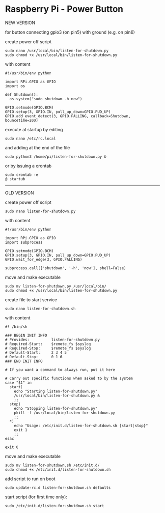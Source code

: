 # Raspberry Pi - Power Button

NEW VERSION

for button connecting gpio3 (on pin5) with ground (e.g. on pin6)

create power off script
```
sudo nano /usr/local/bin/listen-for-shutdown.py
sudo chmod +x /usr/local/bin/listen-for-shutdown.py
```
with content
```
#!/usr/bin/env python

import RPi.GPIO as GPIO
import os

def Shutdown():
  os.system("sudo shutdown -h now")

GPIO.setmode(GPIO.BCM)
GPIO.setup(3, GPIO.IN, pull_up_down=GPIO.PUD_UP)
GPIO.add_event_detect(3, GPIO.FALLING, callback=Shutdown, bouncetime=200)
```
execute at startup by editing
```
sudo nano /etc/rc.local
```
and adding  at the end of the file
```
sudo python3 /home/pi/listen-for-shutdown.py &
```

or by issuing a crontab
```
sudo crontab -e
@ startub
```

--------------------------------------------------

OLD VERSION

create power off script
```
sudo nano listen-for-shutdown.py
```
with content
```
#!/usr/bin/env python

import RPi.GPIO as GPIO
import subprocess

GPIO.setmode(GPIO.BCM)
GPIO.setup(3, GPIO.IN, pull_up_down=GPIO.PUD_UP)
GPIO.wait_for_edge(3, GPIO.FALLING)

subprocess.call(['shutdown', '-h', 'now'], shell=False)
```

move and make executable
```
sudo mv listen-for-shutdown.py /usr/local/bin/
sudo chmod +x /usr/local/bin/listen-for-shutdown.py
```

create file to start service
```
sudo nano listen-for-shutdown.sh
```
with content
```
#! /bin/sh

### BEGIN INIT INFO
# Provides:          listen-for-shutdown.py
# Required-Start:    $remote_fs $syslog
# Required-Stop:     $remote_fs $syslog
# Default-Start:     2 3 4 5
# Default-Stop:      0 1 6
### END INIT INFO

# If you want a command to always run, put it here

# Carry out specific functions when asked to by the system
case "$1" in
  start)
    echo "Starting listen-for-shutdown.py"
    /usr/local/bin/listen-for-shutdown.py &
    ;;
  stop)
    echo "Stopping listen-for-shutdown.py"
    pkill -f /usr/local/bin/listen-for-shutdown.py
    ;;
  *)
    echo "Usage: /etc/init.d/listen-for-shutdown.sh {start|stop}"
    exit 1
    ;;
esac

exit 0
```

move and make executable
```
sudo mv listen-for-shutdown.sh /etc/init.d/
sudo chmod +x /etc/init.d/listen-for-shutdown.sh
```

add script to run on boot
```
sudo update-rc.d listen-for-shutdown.sh defaults
```

start script (for first time only):
```
sudo /etc/init.d/listen-for-shutdown.sh start
```
